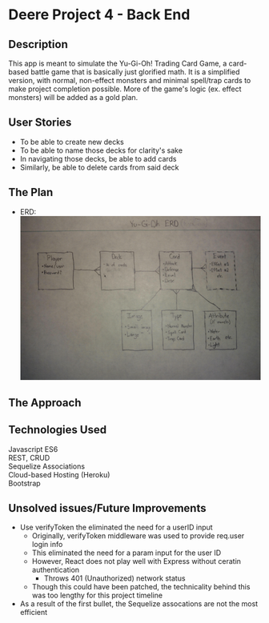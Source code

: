 # Deere Project 4 - Back End

## Description
This app is meant to simulate the Yu-Gi-Oh! Trading Card Game, a card-based battle game that is basically just glorified math. It is a simplified version, with normal, non-effect monsters and minimal spell/trap cards to make project completion possible. More of the game's logic (ex. effect monsters) will be added as a gold plan.

## User Stories
- To be able to create new decks
- To be able to name those decks for clarity's sake
- In navigating those decks, be able to add cards
- Similarly, be able to delete cards from said deck

## The Plan
- ERD:
![](./planning/erd.jpg)

## The Approach


## Technologies Used
Javascript ES6   
REST, CRUD  
Sequelize Associations  
Cloud-based Hosting (Heroku)  
Bootstrap

## Unsolved issues/Future Improvements
- Use verifyToken the eliminated the need for a userID input
   - Originally, verifyToken middleware was used to provide req.user login info
   - This eliminated the need for a param input for the user ID
   - However, React does not play well with Express without ceratin authentication
      - Throws 401 (Unauthorized) network status
   - Though this could have been patched, the technicality behind this was too lengthy for this project timeline
- As a result of the first bullet, the Sequelize assocations are not the most efficient




